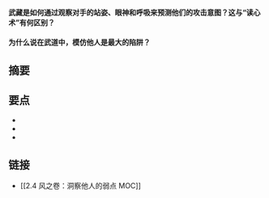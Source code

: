 #### 武藏是如何通过观察对手的站姿、眼神和呼吸来预测他们的攻击意图？这与“读心术”有何区别？


#### 为什么说在武道中，模仿他人是最大的陷阱？


## 摘要


## 要点

- 
- 
- 

## 链接

- [[2.4 风之卷：洞察他人的弱点 MOC]]
